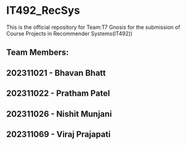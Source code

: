 # IT492_RecSys
This is the official repository for Team:T7 Gnosis for the submission of Course Projects in Recommender Systems(IT492))

## Team Members:
## 202311021 - Bhavan Bhatt
## 202311022 - Pratham Patel
## 202311026 - Nishit Munjani
## 202311069 - Viraj Prajapati
